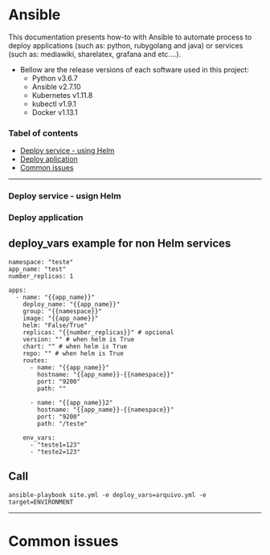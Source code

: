 # Ansible

This documentation presents how-to with Ansible to automate process to deploy applications (such as: python, rubygolang and java) or services (such as: mediawiki, sharelatex, grafana and etc....).

* Bellow are the release versions of each software used in this project:
  * Python v3.6.7
  * Ansible v2.7.10
  * Kubernetes v1.11.8
  * kubectl v1.9.1
  * Docker v1.13.1

### Tabel of contents
<!--ts-->
 * [Deploy service - using Helm](#deploy-service-helm)
 * [Deploy aplication](#deploy-application)
 * [Common issues]($common-issues)
<!--te-->

---
### Deploy service - usign Helm

### Deploy application

## deploy_vars example for non Helm services
```
namespace: "teste"
app_name: "test"
number_replicas: 1

apps:
  - name: "{{app_name}}"
    deploy_name: "{{app_name}}"
    group: "{{namespace}}"
    image: "{{app_name}}"
    helm: "False/True"
    replicas: "{{number_replicas}}" # opcional
    version: "" # when helm is True
    chart: "" # when helm is True
    repo: "" # when helm is True
    routes:
      - name: "{{app_name}}"
        hostname: "{{app_name}}-{{namespace}}"
        port: "9200"
        path: ""

      - name: "{{app_name}}2"
        hostname: "{{app_name}}-{{namespace}}"
        port: "9200"
        path: "/teste"

    env_vars:
      - "teste1=123"
      - "teste2=123"
```

## Call

```
ansible-playbook site.yml -e deploy_vars=arquivo.yml -e target=ENVIRONMENT

```

---
# Common issues